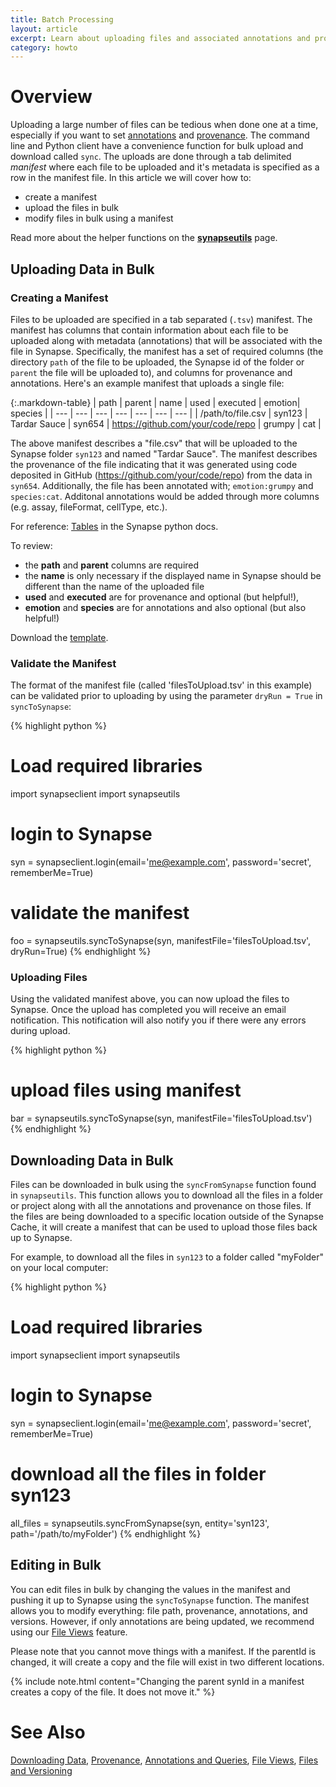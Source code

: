 ```yaml
---
title: Batch Processing
layout: article
excerpt: Learn about uploading files and associated annotations and provenance in bulk.
category: howto
---
```


# Overview

Uploading a large number of files can be tedious when done one at a time, especially if you want to set [annotations](/articles/annotation_and_query.html) and [provenance](/articles/provenance.html). The command line and Python client have a convenience function for bulk upload and download called `sync`. The uploads are done through a tab delimited *manifest* where each file to be uploaded and it's metadata is specified as a row in the manifest file. In this article we will cover how to: 
	
* create a manifest 
* upload the files in bulk
* modify files in bulk using a manifest

Read more about the helper functions on the **[synapseutils](https://python-docs.synapse.org/build/html/synapseutils.html)** page.

## Uploading Data in Bulk

### Creating a Manifest

Files to be uploaded are specified in a tab separated (`.tsv`) manifest. The manifest has columns that contain information about each file to be uploaded along with metadata (annotations) that will be associated with the file in Synapse. Specifically, the manifest has a set of required columns (the directory `path` of the file to be uploaded, the Synapse id of the folder or `parent` the file will be uploaded to), and columns for provenance and annotations. Here's an example manifest that uploads a single file:

{:.markdown-table}
| path | parent | name | used | executed | emotion| species |
| --- | --- | --- | --- | --- | --- | --- |
| /path/to/file.csv | syn123 | Tardar Sauce | syn654 | https://github.com/your/code/repo | grumpy | cat |

The above manifest describes a "file.csv" that will be uploaded to the Synapse folder `syn123` and named "Tardar Sauce". The manifest describes the provenance of the file indicating that it was generated using code deposited in GitHub (https://github.com/your/code/repo) from the data in `syn654`. Additionally, the file has been annotated with; `emotion:grumpy` and `species:cat`. Additonal annotations would be added through more columns (e.g. assay, fileFormat, cellType, etc.).

For reference:
[Tables](https://python-docs.synapse.org/build/html/Table.html#module-synapseclient.table) in the Synapse python docs.

To review:
* the **path** and **parent** columns are required
* the **name** is only necessary if the displayed name in Synapse should be different than the name of the uploaded file
* **used** and **executed** are for provenance and optional (but helpful!),
* **emotion** and **species** are for annotations and also optional (but also helpful!)

Download the [template](/assets/downloads/example_manifest_template.tsv).

### Validate the Manifest

The format of the manifest file (called 'filesToUpload.tsv' in this example) can be validated prior to uploading by using the parameter `dryRun = True` in `syncToSynapse`:

{% highlight python %}
# Load required libraries
import synapseclient
import synapseutils

# login to Synapse
syn = synapseclient.login(email='me@example.com', password='secret', rememberMe=True) 

# validate the manifest
foo = synapseutils.syncToSynapse(syn, manifestFile='filesToUpload.tsv', dryRun=True)
{% endhighlight %}

### Uploading Files

Using the validated manifest above, you can now upload the files to Synapse. Once the upload has completed you will receive an email notification. This notification will also notify you if there were any errors during upload. 

{% highlight python %}
# upload files using manifest
bar = synapseutils.syncToSynapse(syn, manifestFile='filesToUpload.tsv')
{% endhighlight %}

## Downloading Data in Bulk

Files can be downloaded in bulk using the `syncFromSynapse` function found in `synapseutils`. This function allows you to download all the files in a folder or project along with all the annotations and provenance on those files. If the files are being downloaded to a specific location outside of the Synapse Cache, it will create a manifest that can be used to upload those files back up to Synapse.

For example, to download all the files in `syn123` to a folder called "myFolder" on your local computer:

{% highlight python %}
# Load required libraries
import synapseclient
import synapseutils

# login to Synapse
syn = synapseclient.login(email='me@example.com', password='secret', rememberMe=True) 

# download all the files in folder syn123
all_files = synapseutils.syncFromSynapse(syn, entity='syn123', path='/path/to/myFolder')
{% endhighlight %}


## Editing in Bulk

You can edit files in bulk by changing the values in the manifest and pushing it up to Synapse using the `syncToSynapse` function. The manifest allows you to modify everything: file path, provenance, annotations, and versions. However, if only annotations are being updated, we recommend using our [File Views](/articles/views.html) feature. 

Please note that you cannot move things with a manifest. If the parentId is changed, it will create a copy and the file will exist in two different locations. 

{% include note.html content="Changing the parent synId in a manifest creates a copy of the file. It does not move it." %}

# See Also
[Downloading Data](/articles/downloading_data.html), [Provenance](/articles/provenance.html), [Annotations and Queries](/articles/annotation_and_query.html), [File Views](/articles/views.html), [Files and Versioning](/articles/files_and_versioning.html)